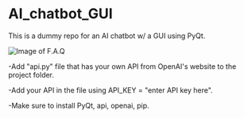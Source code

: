 # AI_chatbot_GUI
 This is a dummy repo for an AI chatbot w/ a GUI using PyQt.

![Image of F.A.Q](https://i.imgur.com/N9pbua6.png)

-Add "api.py" file that has your own API from OpenAI's website to the project folder.

-Add your API in the file using API_KEY = "enter API key here".

-Make sure to install PyQt, api, openai, pip.